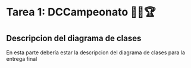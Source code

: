 # Tarea 1: DCCampeonato 🏃‍♂️🏆

## Descripcion del diagrama de clases

En esta parte debería estar la descripcion del diagrama de clases para la entrega final